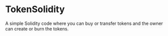 # TokenSolidity

A simple Solidity code where you can buy or transfer tokens and the owner can create or burn the tokens.

